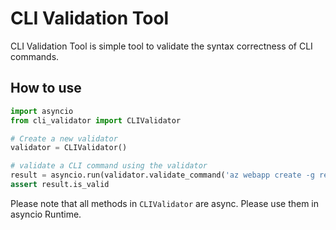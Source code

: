# CLI Validation Tool

CLI Validation Tool is simple tool to validate the syntax correctness of CLI commands.

## How to use

```python
import asyncio
from cli_validator import CLIValidator

# Create a new validator
validator = CLIValidator()

# validate a CLI command using the validator
result = asyncio.run(validator.validate_command('az webapp create -g resourceGroupTest -n nameTest -p planTest'))
assert result.is_valid
```

Please note that all methods in `CLIValidator` are async. Please use them in asyncio Runtime.
